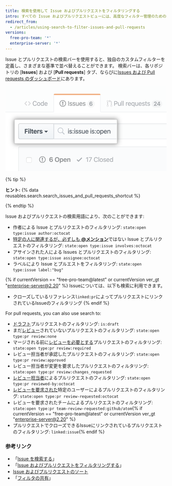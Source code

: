 ```yaml
---
title: 検索を使用して Issue およびプルリクエストをフィルタリングする
intro: すべての Issue およびプルリクエストビューには、高度なフィルター管理のための検索バーが付いています。
redirect_from:
  - /articles/using-search-to-filter-issues-and-pull-requests
versions:
  free-pro-team: '*'
  enterprise-server: '*'
---
```


Issue とプルリクエストの検索バーを使用すると、独自のカスタムフィルターを定義し、さまざまな基準で並べ替えることができます。 検索バーは、各リポジトリの [**Issues**] および [**Pull requests**] タブ、ならびに[Issues および Pull requests のダッシュボード](/articles/viewing-all-of-your-issues-and-pull-requests)にあります。

![Issue およびプルリクエストの検索バー](/assets/images/help/issues/issues_search_bar.png)

{% tip %}

**ヒント:** {% data reusables.search.search_issues_and_pull_requests_shortcut %}

{% endtip %}

Issue およびプルリクエストの検索用語により、次のことができます:

- 作者による Issue とプルリクエストのフィルタリング: `state:open type:issue author:octocat`
- [特定の人に関連するが、必ずしも **@メンション**](/articles/basic-writing-and-formatting-syntax/#mentioning-people-and-teams)ではない Issue とプルリクエストのフィルタリング: `state:open type:issue involves:octocat`
- アサインされた人による Issues とプルリクエストのフィルタリング: `state:open type:issue assignee:octocat`
- ラベルにより Issue とプルエストをフィルタリング: `state:open type:issue label:"bug"`

{% if currentVersion == "free-pro-team@latest" or currentVersion ver_gt "enterprise-server@2.20" %}
Issueについては、以下も検索に利用できます。

- クローズしているリファレンス`linked:pr`によってプルリクエストにリンクされているIssueのフィルタリング
{% endif %}

For pull requests, you can also use search to:
- [ドラフト](/articles/about-pull-requests#draft-pull-requests)プルリクエストのフィルタリング: `is:draft`
- まだ[レビュー](/articles/about-pull-request-reviews)されていないプルリクエストのフィルタリング: `state:open type:pr review:none`
- マージされる前に[レビューを必要とする](/articles/about-required-reviews-for-pull-requests)プルリクエストのフィルタリング: `state:open type:pr review:required`
- レビュー担当者が承認したプルリクエストのフィルタリング: `state:open type:pr review:approved`
- レビュー担当者が変更を要求したプルリクエストのフィルタリング: `state:open type:pr review:changes_requested`
- [レビュー担当者](/articles/about-pull-request-reviews/)によるプルリクエストのフィルタリング: `state:open type:pr reviewed-by:octocat`
- [レビューを要求された](/articles/requesting-a-pull-request-review)特定のユーザーによるプルリクエストのフィルタリング: `state:open type:pr review-requested:octocat`
- レビューを要求されたチームによるプルリクエストのフィルタリング: `state:open type:pr team-review-requested:github/atom`{% if currentVersion == "free-pro-team@latest" or currentVersion ver_gt "enterprise-server@2.20" %}
- プルリクエストでクローズできるIssueにリンクされているプルリクエストのフィルタリング: `linked:issue`{% endif %}

### 参考リンク

- 「[Issue を検索する](/articles/searching-issues)」
- 「[Issue およびプルリクエストをフィルタリングする](/articles/filtering-issues-and-pull-requests)」
- [Issue およびプルリクエストのソート](/articles/sorting-issues-and-pull-requests)
- 「[フィルタの共有](/articles/sharing-filters)」
